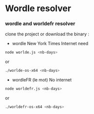 # Wordle resolver

### wordle and worldefr resolver

clone the project or download the binary : 

- wordle New York Times Internet need

```bash
node worlde.js <nb-days>
```
or 
```bash
./worlde-os-x64 <nb-days>
```

- wordleFR (le mot) No internet

```bash
node worldefr.js <nb-days>
```
or
```bash
./worldefr-os-x64 <nb-days>
```
